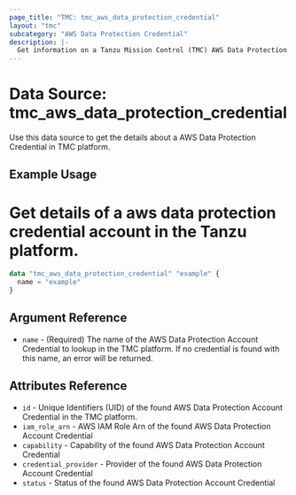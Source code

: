 ```yaml
---
page_title: "TMC: tmc_aws_data_protection_credential"
layout: "tmc"
subcategory: "AWS Data Protection Credential"
description: |-
  Get information on a Tanzu Mission Control (TMC) AWS Data Protection Account Credential.
---
```


# Data Source: tmc_aws_data_protection_credential

Use this data source to get the details about a AWS Data Protection Credential in TMC platform.

## Example Usage
# Get details of a aws data protection credential account in the Tanzu platform.
```terraform
data "tmc_aws_data_protection_credential" "example" {
  name = "example"
}
```

## Argument Reference

* `name` - (Required) The name of the AWS Data Protection Account Credential to lookup in the TMC platform. If no credential is found with this name, an error will be returned.

## Attributes Reference

* `id` - Unique Identifiers (UID) of the found AWS Data Protection Account Credential in the TMC platform.
* `iam_role_arn` - AWS IAM Role Arn of the found AWS Data Protection Account Credential
* `capability` - Capability of the found AWS Data Protection Account Credential
* `credential_provider` - Provider of the found AWS Data Protection Account Credential
* `status` - Status of the found AWS Data Protection Account Credential